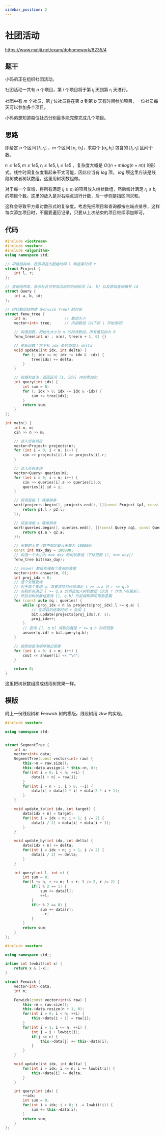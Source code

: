 ```yaml
---
sidebar_position: 2
---
```


# 社团活动

https://www.matiji.net/exam/dohomework/8235/4

## 题干

小码弟正在组织社团活动。

社团活动一共有 $n$ 个项目，第 $i$ 个项目将于第 $l_i$ 天到第 $r_i$ 天进行。

社团中有 $m$ 个社员，第 $j$ 位社员将在第 $a$ 到第 $b$ 天有时间参加项目，一位社员每天可以参加多个项目。

小码弟想知道每位社员分别最多能完整完成几个项目。

## 思路

即给定 $n$ 个区间 $[l_i, r_i]$ ，$m$ 个区间 $[a_i, b_i]$，求每个 $[a_i, b_i]$ 包含的 $[l_i, r_i]$ 区间个数。

$n \leq 1e5, m \leq 1e5, r_i \leq 1e5, l_i \leq 1e5$ ，复杂度大概是 $O((n + m) log (n + m))$ 的形式。线性时间复杂度看起来不太可能，因此应当有 $log$ 项。 $log$ 项这里应该是线段树或者树状数组。这里用树状数组做。

对于每一个查询，将所有满足 $l_i \geq a_i$ 的项目放入树状数组，然后统计满足 $r_i \leq b_i$ 的项目个数。这里的放入是对右端点进行计数，后一步则是指区间求和。

这样会导致平方乘对数形式的复杂度。考虑先把项目和查询都按左端点排序，这样每次添加项目时，不需要遍历记录，只要从上次结束的项目继续添加即可。

## 代码

```cpp
#include <iostream>
#include <vector>
#include <algorithm>
using namespace std;

// 项目结构体，表示项目的起始时间 l 和结束时间 r
struct Project {
    int l, r;
};

// 查询结构体，表示社员可参加活动的时间区间 [a, b] 以及原始查询编号 id
struct Query {
    int a, b, id;
};

// 树状数组结构体（Fenwick Tree）的封装
struct fenw_tree {
    int n;                 // 数组大小
    vector<int> tree;      // 内部数组（从下标 1 开始使用）

    // 构造函数，初始化大小为 n 的树状数组，所有值初始为 0
    fenw_tree(int n) : n(n), tree(n + 1, 0) {}

    // 更新函数：将下标 idx 处的值加上 delta
    void update(int idx, int delta) {
        for (; idx <= n; idx += idx & -idx) {
            tree[idx] += delta;
        }
    }

    // 前缀和查询：返回区间 [1, idx] 内的累加和
    int query(int idx) {
        int sum = 0;
        for (; idx > 0; idx -= idx & -idx) {
            sum += tree[idx];
        }
        return sum;
    }
};

int main() {
    int n, m;
    cin >> n >> m;

    // 读入所有项目
    vector<Project> projects(n);
    for (int i = 0; i < n; i++) {
        cin >> projects[i].l >> projects[i].r;
    }

    // 读入所有查询
    vector<Query> queries(m);
    for (int i = 0; i < m; i++) {
        cin >> queries[i].a >> queries[i].b;
        queries[i].id = i;
    }

    // 将项目按 l 降序排序
    sort(projects.begin(), projects.end(), [](const Project &p1, const Project &p2) {
        return p1.l > p2.l;
    });

    // 将查询按 a 降序排序
    sort(queries.begin(), queries.end(), [](const Query &q1, const Query &q2) {
        return q1.a > q2.a;
    });

    // 天数的上界（题中规定最大天数为 100000）
    const int max_day = 100000;
    // 构造一个大小为 max_day 的树状数组（下标范围 [1, max_day]）
    fenw_tree bit(max_day);

    // answer 数组存储每个查询的答案
    vector<int> answer(m, 0);
    int proj_idx = 0;
    // 逐个处理查询
    // 对于每个查询 q，其要求项目必须满足 l >= q.a 且 r <= q.b
    // 先把所有满足 l >= q.a 的项目加入树状数组（以其 r 作为下标更新），
    // 然后对树状数组查询 [1, q.b] 的前缀和即可得到答案
    for (const auto &q : queries) {
        while (proj_idx < n && projects[proj_idx].l >= q.a) {
            // 在项目的结束时间 r 处加 1
            bit.update(projects[proj_idx].r, 1);
            proj_idx++;
        }
        // 查询 [1, q.b] 得到的就是 r <= q.b 的项目数
        answer[q.id] = bit.query(q.b);
    }

    // 按原始查询顺序输出答案
    for (int i = 0; i < m; i++) {
        cout << answer[i] << "\n";
    }

    return 0;
}
```

这里把树状数组换成线段树效果一样。

## 模版

附上一份线段树和 Fenwick 树的模版。线段树用 zkw 的实现。

```cpp
#include <vector>

using namespace std;


struct SegmentTree {
    int n;
    vector<int> data;
    SegmentTree(const vector<int> raw) {
        this->n = raw.size();
        this->data.assign(4 * this->n, 0);
        for(int i = 0; i < n; ++i) {
            data[i + n] = raw[i];
        }
        for(int i = n - 1; i > 0; --i) {
            data[i] = data[2 * i] + data[2 * i + 1];
        }
    }

    void update_to(int idx, int target) {
        data[idx + n] = target;
        for(int i = idx + n; i > 1; i /= 2) {
            data[i / 2] = data[i] + data[i + 1];
        }
    }

    void update_by(int idx, int delta) {
        data[idx + n] += delta;
        for(int i = idx + n; i > 1; i /= 2) {
            data[i / 2] += delta;
        }
    }

    int query(int l, int r) {
        int sum = 0;
        for(l += n, r += n; l < r; l /= 2, r /= 2) {
            if(l % 2 == 1) {
                sum += data[l];
                ++l;
            }
            if(r % 2 == 0) {
                sum += data[r];
                --r;
            }
        }
        return sum;
    }
};
```

```cpp
#include <vector>

using namespace std;;

inline int lowbit(int x) {
    return x & (-x);
}

struct Fenwick {
    vector<int> data;
    int n;

    Fenwick(const vector<int>& raw) {
        this->n = raw.size();
        this->data.resize(n + 1, 0);
        for(int i = 0; i < n; ++i) {
            this->data[i + 1] = raw[i];
        }
        for(int i = 1; i <= n; ++i) {
            int j = i + lowbit(i);
            if(j <= n) {
                this->data[j] += this->data[i];
            }
        }
    }

    void update(int idx, int delta) {
        for(int i = idx; i <= n; i += lowbit(i)) {
            this->data[i] += delta;
        }
    }

    int query(int idx) {
        ++idx;
        int sum = 0;
        for(int i = idx; i > 0; i -= lowbit(i)) {
            sum += this->data[i];
        }
        return sum;
    }
};
```
